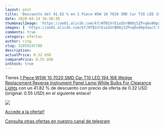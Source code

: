 ```yaml
---
layout: post
title: 'Descuento del 41.82 % en 1 Piece W5W 10 7020 SMD Car T10 LED 194 '
date: 2020-04-14 16:30:30
thumbnailImage: 'https://ae01.alicdn.com/kf/HTB1VrEiaIUrBKNjSZPxq6x00pXaw/1-Piece-W5W-10-7020-SMD-Car-T10-LED-194-168-Wedge-Replacement-Reverse-Instrument-Panel.jpg_350x350._SL200_.jpg'
images: [ 'https://ae01.alicdn.com/kf/HTB1VrEiaIUrBKNjSZPxq6x00pXaw/1-Piece-W5W-10-7020-SMD-Car-T10-LED-194-168-Wedge-Replacement-Reverse-Instrument-Panel.jpg_350x350._SL200_.jpg' ]
comments: true
category: ofertas
author: ring
slug: 32859247780
description:
actualPrice: 0.32 USD
comparePrice: 0.55 USD
inStock: true
---
```


Tienes [1 Piece W5W 10 7020 SMD Car T10 LED 194 168 Wedge Replacement Reverse Instrument Panel Lamp White Bulbs For Clearance Lights](https://www.amazon.com/dp/32859247780/?tag=redken08-20) con un 41.82 % de descuento con precio de oferta de 0.32 USD (original: 0.55 USD) en el siguiente enlace!

[![](https://ae01.alicdn.com/kf/HTB1VrEiaIUrBKNjSZPxq6x00pXaw/1-Piece-W5W-10-7020-SMD-Car-T10-LED-194-168-Wedge-Replacement-Reverse-Instrument-Panel.jpg_350x350._SL200_.jpg)](https://www.amazon.com/dp/32859247780/?tag=redken08-20)

[Accede a la oferta!!](https://www.amazon.com/dp/32859247780/?tag=redken08-20)

[Consulta otras ofertas en nuestro canal de telegram](https://t.me/s/ofertas25)
